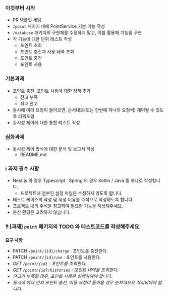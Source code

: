 ### 이것부터 시작
- PR 템플릿 세팅
- `/point` 패키지 내에 PointService 기본 기능 작성
- `/database` 패키지의 구현체를 수정하지 말고, 이를 활용해 기능을 구현
- 각 기능에 대한 단위 테스트 작성
  - 포인트 조회
  - 포인트 충전과 사용 내역 조회
  - 포인트 충전
  - 포인트 사용

### 기본과제
- 포인트 충전, 포인트 사용에 대한 정책 추가
  - 잔고 부족
  - 최대 잔고
- 동시에 여러 요청이 들어오면, 순서대로(또는 한번에 하나의 요청씩) 제어될 수 있도록 리펙토링
- 동시성 제어에 대한 통합 테스트 작성

### 심화과제
- 동시성 제어 방식에 대한 분석 및 보고서 작성
  - README.md

### ℹ️ 과제 필수 사항

- Nest.js 의 경우 Typescript , Spring 의 경우 Kotlin / Java 중 하나로 작성합니다.
    - 프로젝트에 첨부된 설정 파일은 수정하지 않도록 합니다.
- 테스트 케이스의 작성 및 작성 이유를 주석으로 작성하도록 합니다.
- 프로젝트 내의 주석을 참고하여 필요한 기능을 작성해주세요.
- 분산 환경은 고려하지 않습니다.

### ❓ [과제] `point` 패키지의 TODO 와 테스트코드를 작성해주세요.

**요구 사항**

- PATCH  `/point/{id}/charge` : 포인트를 충전한다.
- PATCH `/point/{id}/use` : 포인트를 사용한다.
- *GET `/point/{id}` : 포인트를 조회한다.*
- *GET `/point/{id}/histories` : 포인트 내역을 조회한다.*
- *잔고가 부족할 경우, 포인트 사용은 실패하여야 합니다.*
- *동시에 여러 건의 포인트 충전, 이용 요청이 들어올 경우 순차적으로 처리되어야 합니다.*